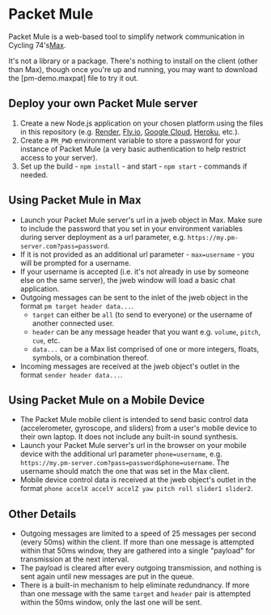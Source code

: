 # Packet Mule

Packet Mule is a web-based tool to simplify network communication in Cycling 74's[Max](https://cycling74.com/products/max).

It's not a library or a package. There's nothing to install on the client (other than Max), though once you're up and running, you may want to download the [pm-demo.maxpat] file to try it out.

## Deploy your own Packet Mule server

1. Create a new Node.js application on your chosen platform using the files in this repository (e.g. [Render](https://render.com), [Fly.io](https://fly.io), [Google Cloud](https://cloud.google.com/appengine/docs/standard/nodejs/building-app), [Heroku](https://www.heroku.com), etc.).
2. Create a `PM_PWD` environment variable to store a password for your instance of Packet Mule (a very basic authentication to help restrict access to your server).
3. Set up the build - `npm install` - and start - `npm start` - commands if needed.

## Using Packet Mule in Max

- Launch your Packet Mule server's url in a jweb object in Max. Make sure to include the password that you set in your environment variables during server deployment as a url parameter, e.g. `https://my.pm-server.com?pass=password`.
- If it is not provided as an additional url parameter - `max=username` - you will be prompted for a username.
- If your username is accepted (i.e. it's not already in use by someone else on the same server), the jweb window will load a basic chat application.
- Outgoing messages can be sent to the inlet of the jweb object in the format `pm target header data...`.
  - `target` can either be `all` (to send to everyone) or the username of another connected user.
  - `header` can be any message header that you want e.g. `volume`, `pitch`, `cue`, etc.
  - `data...` can be a Max list comprised of one or more integers, floats, symbols, or a combination thereof.
- Incoming messages are received at the jweb object's outlet in the format `sender header data...`.

## Using Packet Mule on a Mobile Device

- The Packet Mule mobile client is intended to send basic control data (accelerometer, gyroscope, and sliders) from a user's mobile device to their own laptop. It does not include any built-in sound synthesis.
- Launch your Packet Mule server's url in the browser on your mobile device with the additional url parameter `phone=username`, e.g. `https://my.pm-server.com?pass=password&phone=username`. The username should match the one that was set in the Max client.
- Mobile device control data is received at the jweb object's outlet in the format `phone accelX accelY accelZ yaw pitch roll slider1 slider2`.

## Other Details

- Outgoing messages are limited to a speed of 25 messages per second (every 50ms) within the client. If more than one message is attempted within that 50ms window, they are gathered into a single "payload" for transmission at the next interval.
- The payload is cleared after every outgoing transmission, and nothing is sent again until new messages are put in the queue.
- There is a built-in mechanism to help eliminate redundnancy. If more than one message with the same `target` and `header` pair is attempted within the 50ms window, only the last one will be sent.
